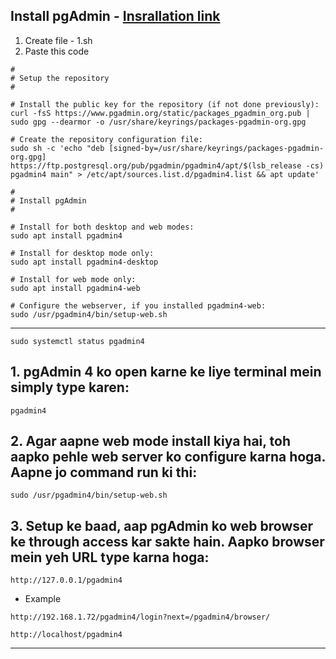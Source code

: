
## **Install pgAdmin** - [Insrallation link](https://www.pgadmin.org/download/pgadmin-4-apt/)

1. Create file - 1.sh
2. Paste this code

```
#
# Setup the repository
#

# Install the public key for the repository (if not done previously):
curl -fsS https://www.pgadmin.org/static/packages_pgadmin_org.pub | sudo gpg --dearmor -o /usr/share/keyrings/packages-pgadmin-org.gpg

# Create the repository configuration file:
sudo sh -c 'echo "deb [signed-by=/usr/share/keyrings/packages-pgadmin-org.gpg] https://ftp.postgresql.org/pub/pgadmin/pgadmin4/apt/$(lsb_release -cs) pgadmin4 main" > /etc/apt/sources.list.d/pgadmin4.list && apt update'

#
# Install pgAdmin
#

# Install for both desktop and web modes:
sudo apt install pgadmin4

# Install for desktop mode only:
sudo apt install pgadmin4-desktop

# Install for web mode only: 
sudo apt install pgadmin4-web 

# Configure the webserver, if you installed pgadmin4-web:
sudo /usr/pgadmin4/bin/setup-web.sh
```

<hr>

```
sudo systemctl status pgadmin4
```

## 1. pgAdmin 4 ko open karne ke liye terminal mein simply type karen:

```
pgadmin4
```

## 2. Agar aapne web mode install kiya hai, toh aapko pehle web server ko configure karna hoga. Aapne jo command run ki thi:

```
sudo /usr/pgadmin4/bin/setup-web.sh
```

## 3. Setup ke baad, aap pgAdmin ko web browser ke through access kar sakte hain. Aapko browser mein yeh URL type karna hoga:

```
http://127.0.0.1/pgadmin4
```

- Example
```
http://192.168.1.72/pgadmin4/login?next=/pgadmin4/browser/
```

```
http://localhost/pgadmin4
```

<hr>


